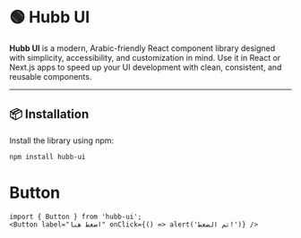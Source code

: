 # 🟢 Hubb UI

**Hubb UI** is a modern, Arabic-friendly React component library designed with simplicity, accessibility, and customization in mind. Use it in React or Next.js apps to speed up your UI development with clean, consistent, and reusable components.

---

## 📦 Installation

Install the library using npm:

```bash
npm install hubb-ui
```
# Button
```
import { Button } from 'hubb-ui';
<Button label="اضغط هنا" onClick={() => alert('تم الضغط!')} />
```

